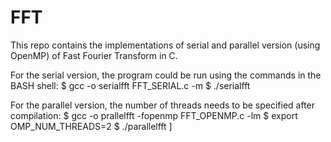 # FFT
This repo contains the implementations of serial and parallel version (using OpenMP) of Fast Fourier Transform in C.

For the serial version, the program could be run using the commands in the BASH shell:
$ gcc -o serialfft FFT_SERIAL.c -m
$ ./serialfft


For the parallel version, the number of threads needs to be specified after compilation:
$ gcc -o prallelfft -fopenmp FFT_OPENMP.c -lm
$ export OMP_NUM_THREADS=2
$ ./parallelfft
]
